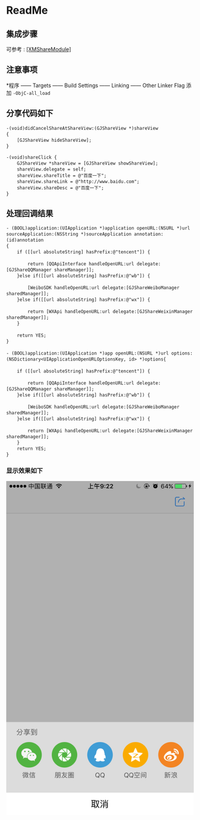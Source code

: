 # ReadMe   
## 集成步骤
可参考 : [[XMShareModule]](https://github.com/xumeng/XMShareModule)	
## 注意事项

*程序 —— Targets —— Build Settings —— Linking —— Other Linker Flag 添加 `-ObjC-all_load`

## 分享代码如下 

```
-(void)didCancelShareAtShareView:(GJShareView *)shareView
{
    [GJShareView hideShareView];
}
```
```
-(void)shareClick {
    GJShareView *shareView = [GJShareView showShareView];
    shareView.delegate = self;
    shareView.shareTitle = @"百度一下";
    shareView.shareLink = @"http://www.baidu.com";
    shareView.shareDesc = @"百度一下";
}   
```

## 处理回调结果              

```
- (BOOL)application:(UIApplication *)application openURL:(NSURL *)url sourceApplication:(NSString *)sourceApplication annotation:(id)annotation
{
    if ([[url absoluteString] hasPrefix:@"tencent"]) {
        
        return [QQApiInterface handleOpenURL:url delegate:[GJShareQQManager shareManager]];
    }else if([[url absoluteString] hasPrefix:@"wb"]) {
        
        [WeiboSDK handleOpenURL:url delegate:[GJShareWeiboManager sharedManager]];
    }else if([[url absoluteString] hasPrefix:@"wx"]) {
        
        return [WXApi handleOpenURL:url delegate:[GJShareWeixinManager sharedManager]];
    }
    
    return YES;
}

- (BOOL)application:(UIApplication *)app openURL:(NSURL *)url options:(NSDictionary<UIApplicationOpenURLOptionsKey, id> *)options{
    
    if ([[url absoluteString] hasPrefix:@"tencent"]) {
        
        return [QQApiInterface handleOpenURL:url delegate:[GJShareQQManager shareManager]];
    }else if([[url absoluteString] hasPrefix:@"wb"]) {
        
        [WeiboSDK handleOpenURL:url delegate:[GJShareWeiboManager sharedManager]];
    }else if([[url absoluteString] hasPrefix:@"wx"]) {
        
        return [WXApi handleOpenURL:url delegate:[GJShareWeixinManager sharedManager]];
    }
    return YES;
}   

```
### 显示效果如下 

![](https://github.com/moling111/shareDemo/blob/master/share/CC81725D9E71AFDF410BC8D6382E7FBF.png)

